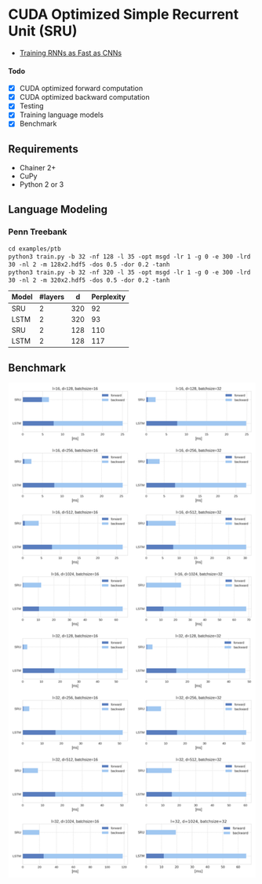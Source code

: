 # CUDA Optimized Simple Recurrent Unit (SRU)

- [Training RNNs as Fast as CNNs](https://arxiv.org/abs/1709.02755)

#### Todo

- [x] CUDA optimized forward computation
- [x] CUDA optimized backward computation
- [x] Testing
- [x] Training language models
- [x] Benchmark

## Requirements

- Chainer 2+
- CuPy
- Python 2 or 3

## Language Modeling

### Penn Treebank

```
cd examples/ptb
python3 train.py -b 32 -nf 128 -l 35 -opt msgd -lr 1 -g 0 -e 300 -lrd 30 -nl 2 -m 128x2.hdf5 -dos 0.5 -dor 0.2 -tanh
python3 train.py -b 32 -nf 320 -l 35 -opt msgd -lr 1 -g 0 -e 300 -lrd 30 -nl 2 -m 320x2.hdf5 -dos 0.5 -dor 0.2 -tanh
```

| Model | #layers | d   | Perplexity |
|-------|---------|-----|------------|
| SRU   | 2       | 320 | 92         |
| LSTM  | 2       | 320 | 93         |
| SRU   | 2       | 128 | 110        |
| LSTM  | 2       | 128 | 117        |

## Benchmark

![result](https://github.com/musyoku/images/blob/master/sru/result.png?raw=true)